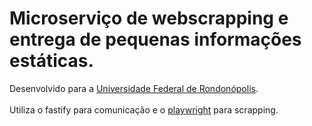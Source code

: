 # Microserviço de webscrapping e entrega de pequenas informações estáticas.

Desenvolvido para a [Universidade Federal de Rondonópolis](https://ufr.edu.br/).\
\
Utiliza o fastify para comunicação e o [playwright](https://playwright.dev/) para scrapping.
